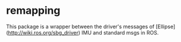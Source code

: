 # remapping

This package is a wrapper between the driver's messages of [Ellipse] (http://wiki.ros.org/sbg_driver) IMU and standard msgs in ROS. 
